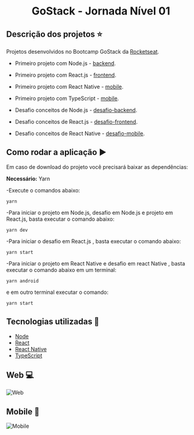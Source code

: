 <h1 align='center'>GoStack - Jornada Nível 01</h1>

## Descrição dos projetos :star:

Projetos desenvolvidos no Bootcamp GoStack da [Rocketseat](https://www.rocketseat.com.br).

 - Primeiro projeto com Node.js - [backend](https://github.com/thaislsilveira/GoStack-Jornada-Nova-Nivel01/tree/master/backend).
 - Primeiro projeto com React.js - [frontend](https://github.com/thaislsilveira/GoStack-Jornada-Nova-Nivel01/tree/master/frontend).
 - Primeiro projeto com React Native - [mobile](https://github.com/thaislsilveira/GoStack-Jornada-Nova-Nivel01/tree/master/mobile).
 - Primeiro projeto com TypeScript - [mobile](https://github.com/thaislsilveira/GoStack-Jornada-Nova-Nivel01/tree/master/typescript).
 
 - Desafio conceitos de Node.js - [desafio-backend](https://github.com/thaislsilveira/GoStack-Jornada-Nova-Nivel01/tree/master/desafio-conceitos-node).
 - Desafio conceitos de React.js - [desafio-frontend](https://github.com/thaislsilveira/GoStack-Jornada-Nova-Nivel01/tree/master/desafio-conceitos-reactjs).
 - Desafio conceitos de React Native - [desafio-mobile](https://github.com/thaislsilveira/GoStack-Jornada-Nova-Nivel01/tree/master/desafio-conceitos-react-native).
 
 ## Como rodar a aplicação :arrow_forward:

Em caso de download do projeto você precisará baixar as dependências:  

**Necessário:** Yarn   
 
 -Execute o comandos abaixo:
```
yarn
``` 
-Para iniciar o projeto em Node.js, desafio em Node.js e projeto em React.js, basta executar o comando abaixo:

```
yarn dev 
```

-Para iniciar o desafio em React.js , basta executar o comando abaixo:

```
yarn start 
```

-Para iniciar o projeto em React Native e desafio em react Native , basta executar o comando abaixo em um terminal:

```
yarn android 
```
e em outro terminal executar o comando:

```
yarn start 
```

## Tecnologias utilizadas 🚀

<ul>
    <li><a href="https://nodejs.org/en/" target="_blank">Node</a></li>
    <li><a href="https://reactjs.org/" target="_blank">React</a></li>
    <li><a href="https://reactnative.dev/" target="_blank">React Native</a></li>  
   <li><a href="https://www.typescriptlang.org/" target="_blank">TypeScript</a></li>  
</ul>

## Web :computer:

![Web](https://github.com/thaislsilveira/GoStack-Jornada-Nova-Nivel01/imagens/web.png)

## Mobile :iphone:

![Mobile](https://github.com/thaislsilveira/GoStack-Jornada-Nova-Nivel01/imagens/mobile.png) 
